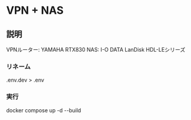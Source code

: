 # VPN + NAS

## 説明
VPNルーター: YAMAHA RTX830
NAS: I-O DATA LanDisk HDL-LEシリーズ

### リネーム
.env.dev > .env

### 実行
docker compose up -d --build